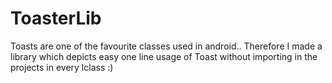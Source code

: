 # ToasterLib


Toasts are one of the favourite classes used in android.. Therefore I made a library which depicts easy one line usage of Toast without importing in the projects in every lclass :)
